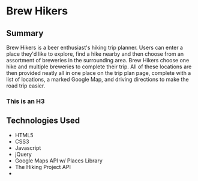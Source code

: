 # Brew Hikers #

## Summary ##
Brew Hikers is a beer enthusiast's hiking trip planner. Users can enter a place they'd like to explore, find a hike nearby and then choose from an assortment of breweries in the surrounding area. Brew Hikers choose one hike and multiple breweries to complete their trip. All of these locations are then provided neatly all in one place on the trip plan page, complete with a list of locations, a marked Google Map, and driving directions to make the road trip easier.

### This is an H3 ######

## Technologies Used ##
- HTML5
- CSS3
- Javascript
- jQuery
- Google Maps API w/ Places Library
- The Hiking Project API
-
